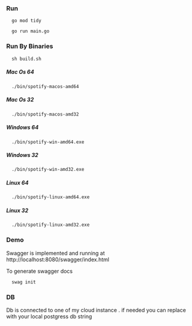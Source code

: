 ### Run

      go mod tidy

      go run main.go

### Run By Binaries

      sh build.sh

##### Mac Os 64

      ./bin/spotify-macos-amd64

##### Mac Os 32

      ./bin/spotify-macos-amd32

##### Windows 64

      ./bin/spotify-win-amd64.exe

##### Windows 32

      ./bin/spotify-win-amd32.exe

##### Linux 64

      ./bin/spotify-linux-amd64.exe

##### Linux 32

      ./bin/spotify-linux-amd32.exe

### Demo

Swagger is implemented and running at http://localhost:8080/swagger/index.html

To generate swagger docs

      swag init

### DB

Db is connected to one of my cloud instance . if needed you can replace with your local postgress db string
